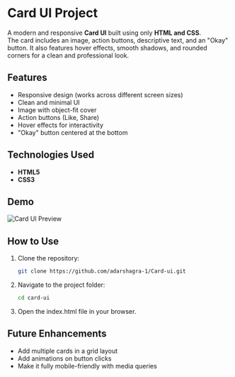 # Card UI Project

A modern and responsive **Card UI** built using only **HTML and CSS**.  
The card includes an image, action buttons, descriptive text, and an "Okay" button. It also features hover effects, smooth shadows, and rounded corners for a clean and professional look.

## Features
- Responsive design (works across different screen sizes)
- Clean and minimal UI
- Image with object-fit cover
- Action buttons (Like, Share)
- Hover effects for interactivity
- "Okay" button centered at the bottom

## Technologies Used
- **HTML5**
- **CSS3**

## Demo
![Card UI Preview](https://images.unsplash.com/photo-1522202176988-66273c2fd55f?w=800)

## How to Use
1. Clone the repository:
   ```bash
   git clone https://github.com/adarshagra-1/Card-ui.git
2. Navigate to the project folder:
   ```bash
   cd card-ui
3. Open the index.html file in your browser.

## Future Enhancements
- Add multiple cards in a grid layout
- Add animations on button clicks
- Make it fully mobile-friendly with media queries
